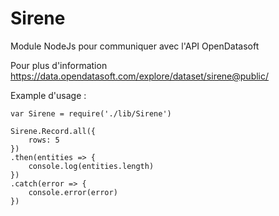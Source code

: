 # Sirene

Module NodeJs pour communiquer avec l'API OpenDatasoft

Pour plus d'information https://data.opendatasoft.com/explore/dataset/sirene@public/

Example d'usage :
```
var Sirene = require('./lib/Sirene')

Sirene.Record.all({
	rows: 5
})
.then(entities => {
	console.log(entities.length)
})
.catch(error => {
	console.error(error)
})
```